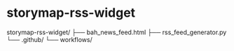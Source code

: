 # storymap-rss-widget

storymap-rss-widget/
├── bah_news_feed.html
├── rss_feed_generator.py
└── .github/
    └── workflows/
